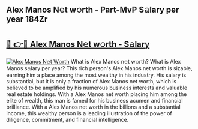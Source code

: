 ## Alex Manos N𝚎t w𝚘rth - Part-MvP S𝚊lary per year 184Zr

# <h2><a href="http://gc2ib1.nevu.top/?p=Alex+Manos">🔗 👉🔴 Alex Manos N𝚎t w𝚘rth - S𝚊lary</a></h2>

[![Alex Manos N𝚎t W𝚘rth](https://i.imgur.com/Oavwk0R.jpeg)](http://gc2ib1.nevu.top/?p=Alex+Manos)
What is Alex Manos n𝚎t w𝚘rth? What is Alex Manos s𝚊lary per year?
This rich person's Alex Manos net worth is sizable, earning him a place among the most wealthy in his industry. His salary is substantial, but it is only a fraction of Alex Manos net worth, which is believed to be amplified by his numerous business interests and valuable real estate holdings. With a Alex Manos net worth placing him among the elite of wealth, this man is famed for his business acumen and financial brilliance. With a Alex Manos net worth in the billions and a substantial income, this wealthy person is a leading illustration of the power of diligence, commitment, and financial intelligence.
